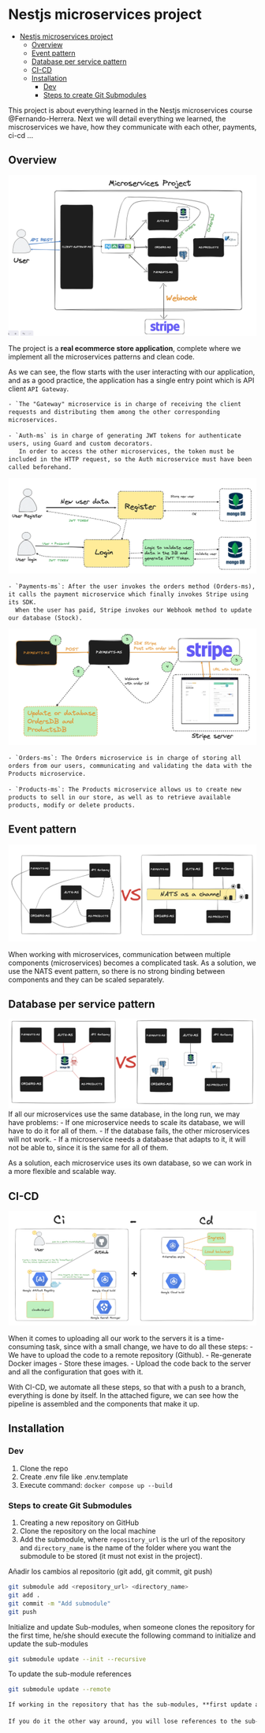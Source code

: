 # Nestjs microservices project



- [Nestjs microservices project](#nestjs-microservices-project)
  - [Overview](#overview)
  - [Event pattern](#event-pattern)
  - [Database per service pattern](#database-per-service-pattern)
  - [CI-CD](#ci-cd)
  - [Installation](#installation)
    - [Dev](#dev)
    - [Steps to create Git Submodules](#steps-to-create-git-submodules)





This project is about everything learned in the Nestjs microservices course @Fernando-Herrera.
Next we will detail everything we learned, the miscroservices we have, how they communicate with each other, payments, ci-cd ...

## Overview 
![](./assets/general-project.png)

The project is a **real ecommerce store application**, complete where we implement all the microservices patterns and clean code.

As we can see, the flow starts with the user interacting with our application, and as a good practice, the application has a single entry point which is API client `API Gateway`.
    
    - `The "Gateway" microservice is in charge of receiving the client requests and distributing them among the other corresponding microservices.

    - `Auth-ms` is in charge of generating JWT tokens for authenticate users, using Guard and custom decorators.
       In order to access the other microservices, the token must be included in the HTTP request, so the Auth microservice must have been called beforehand.
![](./assets/auth-login.register.png)
    
    - `Payments-ms`: After the user invokes the orders method (Orders-ms), it calls the payment microservice which finally invokes Stripe using its SDK. 
      When the user has paid, Stripe invokes our Webhook method to update our database (Stock).  
![](./assets/payment-ms.png)

    - `Orders-ms`: The Orders microservice is in charge of storing all orders from our users, communicating and validating the data with the Products microservice.
  
    - `Products-ms`: The Products microservice allows us to create new products to sell in our store, as well as to retrieve available products, modify or delete products.


## Event pattern

![](./assets/nats_vs_comm.png)

When working with microservices, communication between multiple components (microservices) becomes a complicated task. As a solution, we use the NATS event pattern, so there is no strong binding between components and they can be scaled separately.

## Database per service pattern

![](./assets/db.png)
If all our microservices use the same database, in the long run, we may have problems:
    - If one microservice needs to scale its database, we will have to do it for all of them.
    - If the database fails, the other microservices will not work.
    - If a microservice needs a database that adapts to it, it will not be able to, since it is the same for all of them.
   
As a solution, each microservice uses its own database, so we can work in a more flexible and scalable way.

## CI-CD

![](./assets/ci-cd.png)

When it comes to uploading all our work to the servers it is a time-consuming task, since with a small change, we have to do all these steps:
    - We have to upload the code to a remote repository (Github).
    - Re-generate Docker images
    - Store these images.
    - Upload the code back to the server and all the configuration that goes with it.

With CI-CD, we automate all these steps, so that with a push to a branch, everything is done by itself.
In the attached figure, we can see how the pipeline is assembled and the components that make it up.

## Installation

### Dev
1. Clone the repo
2. Create .env file like .env.template
3. Execute command: `docker compose up --build`


### Steps to create Git Submodules

1. Creating a new repository on GitHub
2. Clone the repository on the local machine
3. Add the submodule, where `repository_url` is the url of the repository and `directory_name` is the name of the folder where you want the submodule to be stored (it must not exist in the project).
   


Añadir los cambios al repositorio (git add, git commit, git push)
```bash
git submodule add <repository_url> <directory_name>
git add .
git commit -m "Add submodule"
git push
```

Initialize and update Sub-modules, when someone clones the repository for the first time, he/she should execute the following command to initialize and update the sub-modules

```bash
git submodule update --init --recursive
```

To update the sub-module references
```bash
git submodule update --remote
```


```txt
If working in the repository that has the sub-modules, **first update and push** the sub-module and **then** the main repository. 

If you do it the other way around, you will lose references to the sub-modules in the main repository and you will have to resolve conflicts.
```
